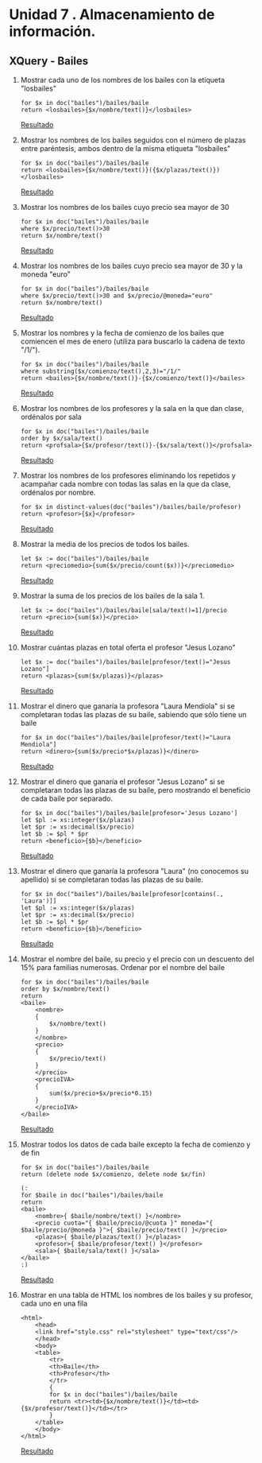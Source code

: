 # Unidad 7 . Almacenamiento de información. 
## XQuery - Bailes
1. Mostrar cada uno de los nombres de los bailes con la etiqueta "losbailes"
   
    ```xq
    for $x in doc("bailes")/bailes/baile
    return <losbailes>{$x/nombre/text()}</losbailes>
    ```

    [Resultado](../target/resultado01.xml)

2. Mostrar los nombres de los bailes seguidos con el número de plazas entre paréntesis, ambos 
dentro de la misma etiqueta "losbailes"
   
    ```xq
    for $x in doc("bailes")/bailes/baile
    return <losbailes>{$x/nombre/text()}({$x/plazas/text()})</losbailes>
    ```

    [Resultado](../target/resultado02.xml)

3. Mostrar los nombres de los bailes cuyo precio sea mayor de 30
   
    ```xq
    for $x in doc("bailes")/bailes/baile
    where $x/precio/text()>30
    return $x/nombre/text()
    ```

    [Resultado](../target/resultado03.txt)

4.  Mostrar los nombres de los bailes cuyo precio sea mayor de 30 y la moneda "euro"
   
    ```xq
    for $x in doc("bailes")/bailes/baile
    where $x/precio/text()>30 and $x/precio/@moneda="euro"
    return $x/nombre/text()
    ```

    [Resultado](../target/resultado04.txt)

5. Mostrar los nombres y la fecha de comienzo de los bailes que comiencen el mes de enero (utiliza 
para buscarlo la cadena de texto "/1/").
   
    ```xq
    for $x in doc("bailes")/bailes/baile
    where substring($x/comienzo/text(),2,3)="/1/"
    return <bailes>{$x/nombre/text()}-{$x/comienzo/text()}</bailes>
    ```

    [Resultado](../target/resultado05.xml)

6. Mostrar los nombres de los profesores y la sala en la que dan clase, ordénalos por sala
   
    ```xq
    for $x in doc("bailes")/bailes/baile
    order by $x/sala/text()
    return <profsala>{$x/profesor/text()}-{$x/sala/text()}</profsala>
    ```

    [Resultado](../target/resultado06.xml)

7. Mostrar los nombres de los profesores eliminando los repetidos y acampañar cada nombre con 
todas las salas en la que da clase, ordénalos por nombre.
   
    ```xq
    for $x in distinct-values(doc("bailes")/bailes/baile/profesor)
    return <profesor>{$x}</profesor>
    ```

    [Resultado](../target/resultado07.xml)

8.  Mostrar la media de los precios de todos los bailes.
   
    ```xq
    let $x := doc("bailes")/bailes/baile
    return <preciomedio>{sum($x/precio/count($x))}</preciomedio>
    ```

    [Resultado](../target/resultado08.xml)
   
9.  Mostrar la suma de los precios de los bailes de la sala 1.
    
    ```xq
    let $x := doc("bailes")/bailes/baile[sala/text()=1]/precio
    return <precio>{sum($x)}</precio>
    ```

    [Resultado](../target/resultado09.xml)
    
10. Mostrar cuántas plazas en total oferta el profesor "Jesus Lozano"

    ```xq
    let $x := doc("bailes")/bailes/baile[profesor/text()="Jesus Lozano"]
    return <plazas>{sum($x/plazas)}</plazas>
    ```

    [Resultado](../target/resultado10.xml)
    
11. Mostrar el dinero que ganaría la profesora "Laura Mendiola" si se completaran todas las plazas de 
su baile, sabiendo que sólo tiene un baile

    ```xq
    for $x in doc("bailes")/bailes/baile[profesor/text()="Laura Mendiola"]
    return <dinero>{sum($x/precio*$x/plazas)}</dinero>
    ```

    [Resultado](../target/resultado11.xml)
    
12. Mostrar el dinero que ganaría el profesor "Jesus Lozano" si se completaran todas las plazas de su 
baile, pero mostrando el beneficio de cada baile por separado.

    
    ```xq
    for $x in doc("bailes")/bailes/baile[profesor='Jesus Lozano']
    let $pl := xs:integer($x/plazas)
    let $pr := xs:decimal($x/precio)
    let $b := $pl * $pr
    return <beneficio>{$b}</beneficio>
    ```

    [Resultado](../target/resultado12.xml)

13. Mostrar el dinero que ganaría la profesora "Laura" (no conocemos su apellido) si se completaran 
todas las plazas de su baile.

    ```xq
    for $x in doc("bailes")/bailes/baile[profesor[contains(., 'Laura')]]
    let $pl := xs:integer($x/plazas)
    let $pr := xs:decimal($x/precio)
    let $b := $pl * $pr
    return <beneficio>{$b}</beneficio>
    ```

    [Resultado](../target/resultado13.xml)
    
14. Mostrar el nombre del baile, su precio y el precio con un descuento del 15% para familias 
numerosas. Ordenar por el nombre del baile
    
    ```xq
    for $x in doc("bailes")/bailes/baile
    order by $x/nombre/text()
    return 
    <baile>
        <nombre>
        {
            $x/nombre/text()
        }
        </nombre>
        <precio>
        {
            $x/precio/text()
        }
        </precio>
        <precioIVA>
        {
            sum($x/precio+$x/precio*0.15)
        }
        </precioIVA>
    </baile>
    ```

    [Resultado](../target/resultado14.xml)

15. Mostrar todos los datos de cada baile excepto la fecha de comienzo y de fin

    ```xq
    for $x in doc("bailes")/bailes/baile
    return (delete node $x/comienzo, delete node $x/fin)

    (:
    for $baile in doc("bailes")/bailes/baile
    return
    <baile>
        <nombre>{ $baile/nombre/text() }</nombre>
        <precio cuota="{ $baile/precio/@cuota }" moneda="{ $baile/precio/@moneda }">{ $baile/precio/text() }</precio>
        <plazas>{ $baile/plazas/text() }</plazas>
        <profesor>{ $baile/profesor/text() }</profesor>
        <sala>{ $baile/sala/text() }</sala>
    </baile>
    :)
    ```

    [Resultado](../target/resultado15.xml)
    
16. Mostrar en una tabla de HTML los nombres de los bailes y su profesor, cada uno en una fila

    ```xq
    <html>
        <head>
        <link href="style.css" rel="stylesheet" type="text/css"/>
        </head>
        <body>
        <table>
            <tr>
            <th>Baile</th>
            <th>Profesor</th>
            </tr>
            {
            for $x in doc("bailes")/bailes/baile
            return <tr><td>{$x/nombre/text()}</td><td>{$x/profesor/text()}</td></tr>
            }
        </table>
        </body>
    </html>
    ```

    [Resultado](../target/resultado16.html)
    